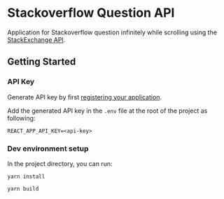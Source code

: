 # Stackoverflow Question API

Application for Stackoverflow question infinitely while scrolling using the [StackExchange API](https://api.stackexchange.com/docs/questions).

## Getting Started

### API Key

Generate API key by first [registering your application](https://stackapps.com/apps/oauth/register).

Add the generated API key in the `.env` file at the root of the project as following:

```
REACT_APP_API_KEY=<api-key>
```

### Dev environment setup

In the project directory, you can run:

```
yarn install

yarn build
```
